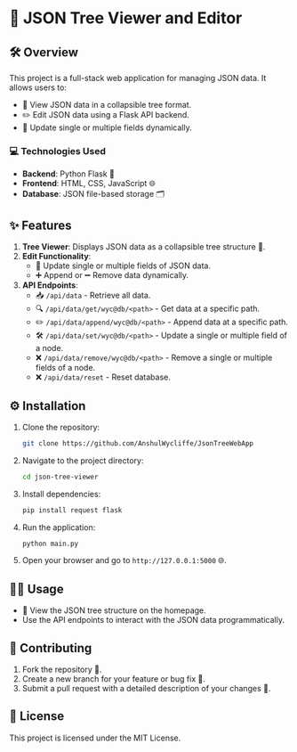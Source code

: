 
# 🌳 JSON Tree Viewer and Editor

## 🛠️ Overview
This project is a full-stack web application for managing JSON data. It allows users to:
- 📜 View JSON data in a collapsible tree format.
- ✏️ Edit JSON data using a Flask API backend.
- 🔄 Update single or multiple fields dynamically.

### 💻 Technologies Used
- **Backend**: Python Flask 🐍
- **Frontend**: HTML, CSS, JavaScript 🌐
- **Database**: JSON file-based storage 🗂️

## ✨ Features
1. **Tree Viewer**: Displays JSON data as a collapsible tree structure 🌲.
2. **Edit Functionality**:
   - 📝 Update single or multiple fields of JSON data.
   - ➕ Append or ➖ Remove data dynamically.
3. **API Endpoints**:
   - 📥 `/api/data` - Retrieve all data.
   - 🔍 `/api/data/get/wyc@db/<path>` - Get data at a specific path.
   - ✏️ `/api/data/append/wyc@db/<path>` - Append data at a specific path.
   - 🛠️ `/api/data/set/wyc@db/<path>` - Update a single or multiple field of a node.
   - ❌ `/api/data/remove/wyc@db/<path>` - Remove a single or multiple fields of a node.
   - ❌ `/api/data/reset` - Reset database.

## ⚙️ Installation
1. Clone the repository:
   ```bash
   git clone https://github.com/AnshulWycliffe/JsonTreeWebApp
   ```
2. Navigate to the project directory:
   ```bash
   cd json-tree-viewer
   ```
3. Install dependencies:
   ```bash
   pip install request flask
   ```
4. Run the application:
   ```bash
   python main.py
   ```
5. Open your browser and go to `http://127.0.0.1:5000` 🌐.

## 🧑‍💻 Usage
- 🌳 View the JSON tree structure on the homepage.
- Use the API endpoints to interact with the JSON data programmatically.

## 🤝 Contributing
1. Fork the repository 🍴.
2. Create a new branch for your feature or bug fix 🌿.
3. Submit a pull request with a detailed description of your changes 🔄.

## 📜 License
This project is licensed under the MIT License.

